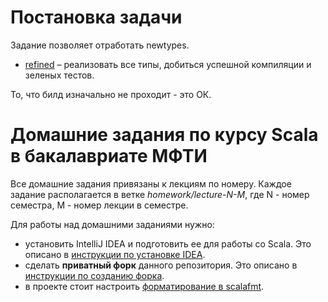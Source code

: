 # Постановка задачи
Задание позволяет отработать newtypes.

* [refined](src/main/scala/mipt/homework11/refined.scala) – реализовать все типы, добиться успешной компиляции и зеленых тестов.

То, что билд изначально не проходит - это ОК.


# Домашние задания по курсу Scala в бакалавриате МФТИ

Все домашние задания привязаны к лекциям по номеру. Каждое задание располагается в ветке *homework/lecture-N-M*, где N - номер семестра, M - номер лекции в семестре.

Для работы над домашними заданиями нужно:
* установить IntelliJ IDEA и подготовить ее для работы со Scala. Это описано в [инструкции по установке IDEA](docs/idea-install/install.md).
* сделать **приватный форк** данного репозитория. Это описано в [инструкции по созданию форка](docs/create-fork/private-fork.md).
* в проекте стоит настроить [форматирование в scalafmt](docs/code-style/code-style.md).
